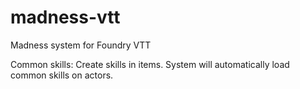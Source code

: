 # madness-vtt
Madness system for Foundry VTT

Common skills:
Create skills in items. System will automatically load common skills on actors.